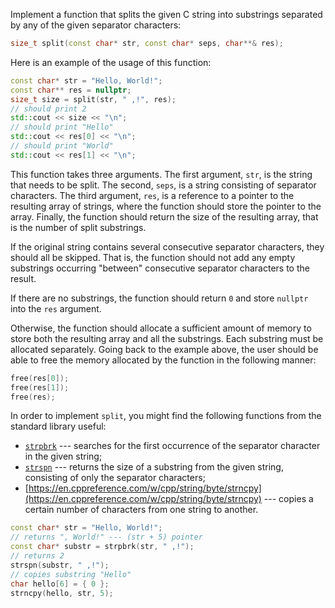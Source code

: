 Implement a function that splits the given C string 
into substrings separated by any of the given separator characters:

```c++
size_t split(const char* str, const char* seps, char**& res);
```

Here is an example of the usage of this function:

```c++
const char* str = "Hello, World!";
const char** res = nullptr;
size_t size = split(str, " ,!", res);
// should print 2
std::cout << size << "\n";
// should print "Hello"
std::cout << res[0] << "\n";
// should print "World"
std::cout << res[1] << "\n";
```

This function takes three arguments. The first argument, `str`, is the string that needs to be split.
The second, `seps`, is a string consisting of separator characters.
The third argument, `res`, is a reference to a pointer to the resulting array of strings,
where the function should store the pointer to the array.
Finally, the function should return the size of the resulting array, 
that is the number of split substrings.

If the original string contains several consecutive separator characters,
they should all be skipped. That is, the function should not
add any empty substrings occurring "between" consecutive separator characters to the result.

If there are no substrings, the function should return `0` 
and store `nullptr` into the `res` argument.

Otherwise, the function should allocate a sufficient amount of memory to store both
the resulting array and all the substrings. Each substring must be allocated separately.
Going back to the example above, the user should be able to free the 
memory allocated by the function in the following manner:

```c++
free(res[0]);
free(res[1]);
free(res);
```

<div class="hint">

In order to implement `split`, you might find the following 
functions from the standard library useful:

- [`strpbrk`](https://en.cppreference.com/w/cpp/string/byte/strpbrk) --- 
      searches for the first occurrence of the separator character in the given string;
- [`strspn`](https://en.cppreference.com/w/cpp/string/byte/strspn) --- 
      returns the size of a substring from the given string, consisting of only the separator characters;
- [https://en.cppreference.com/w/cpp/string/byte/strncpy](https://en.cppreference.com/w/cpp/string/byte/strncpy) ---
      copies a certain number of characters from one string to another. 

```c++
const char* str = "Hello, World!";
// returns ", World!" --- (str + 5) pointer
const char* substr = strpbrk(str, " ,!");
// returns 2
strspn(substr, " ,!"); 
// copies substring "Hello"
char hello[6] = { 0 };
strncpy(hello, str, 5);
```

</div>



